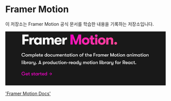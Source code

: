 # Framer Motion

이 저장소는 Framer Motion 공식 문서를 학습한 내용을 기록하는 저장소입니다.

<img src='./images/스크린샷 2024-04-15 오후 1.47.57.png'/>

['Framer Motion Docs'](https://www.framer.com/motion/)
